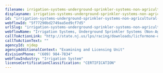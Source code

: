 ```yaml
---
filename: irrigation-systems-underground-sprinkler-systems-non-agricultural-install-maintain-repair
displayname: irrigation-systems-underground-sprinkler-systems-non-agricultural-install-maintain-repair
id: "irrigation-systems-underground-sprinkler-systems-non-agricultural-install-maintain-repair"
webflowId: "5f77290bd2749aa5ed9cf7d5"
urlSlug: "irrigation-systems-underground-sprinkler-systems-non-agricultural-install-maintain-repair"
webflowName: "Irrigation Systems, Underground Sprinkler Systems (Non-Agricultural): Install, Maintain, Repair"
callToActionLink: "http://state.nj.us/lps/racing/downloads/licformone-old.pdf"
callToActionText: ""
agencyId: njdep
agencyAdditionalContext: "Examining and Licensing Unit"
divisionPhone: "(609) 984-7834"
webflowIndustry: "Irrigation System"
licenseCertificationClassification: "CERTIFICATION"
---
```

